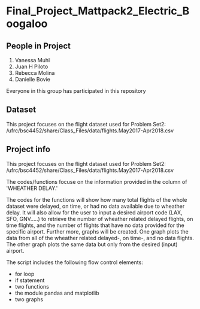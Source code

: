 # Final_Project_Mattpack2_Electric_Boogaloo


## People in Project

1. Vanessa Muhl
2. Juan H Piloto
3. Rebecca Molina
4. Danielle Bovie

Everyone in this group has participated in this repository

## Dataset

This project focuses on the flight dataset used for Problem Set2: /ufrc/bsc4452/share/Class_Files/data/flights.May2017-Apr2018.csv

## Project info

This project focuses on the flight dataset used for Problem Set2: /ufrc/bsc4452/share/Class_Files/data/flights.May2017-Apr2018.csv

The codes/functions focuse on the information provided in the column of 'WHEATHER DELAY.'

The codes for the functions will show how many total flights of the whole dataset were delayed, on time, or had no data available due to wheather delay. It will also allow for the user to input a desired airport code (LAX, SFO, GNV.....) to retrieve the number of wheather related delayed flights, on time flights, and the number of flights that have no data provided for the specific airport. 
Further more, graphs will be created. One graph plots the data from all of the wheather related delayed-, on time-, and no data flights. The other graph plots the same data but only from the desired (input) airport.   

The script includes the following flow control elements:
- for loop
- if statement
- two functions 
- the module pandas and matplotlib
- two graphs
